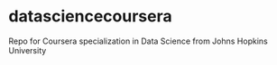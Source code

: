 # datasciencecoursera
Repo for Coursera specialization in Data Science from Johns Hopkins University
